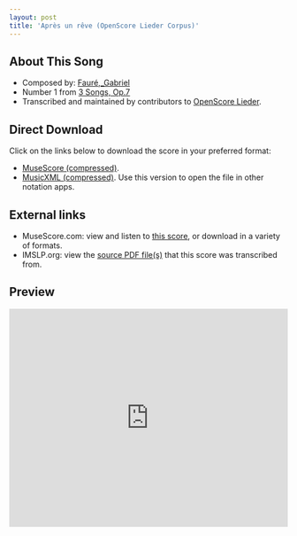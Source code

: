 ```yaml
---
layout: post
title: 'Après un rêve (OpenScore Lieder Corpus)'
---
```


## About This Song

- Composed by: [Fauré,_Gabriel](https://fourscoreandmore.org/openscore/lieder/Fauré,_Gabriel)
- Number 1 from [3 Songs, Op.7](https://fourscoreandmore.org/openscore/lieder/Fauré,_Gabriel/3_Songs,_Op.7)
- Transcribed and maintained by contributors to [OpenScore Lieder].

[OpenScore Lieder]: https://musescore.com/openscore-lieder-corpus

## Direct Download

Click on the links below to download the score in your preferred format:
- [MuseScore (compressed)](https://github.com/openscore/lieder/blob/main/scores/Fauré,_Gabriel/3_Songs,_Op.7/1_Après_un_rêve/lc6810863.mscz?raw=true).
- [MusicXML (compressed)](https://github.com/openscore/lieder/blob/main/scores/Fauré,_Gabriel/3_Songs,_Op.7/1_Après_un_rêve/lc6810863.mxl?raw=true). Use this version to open the file in other notation apps.

## External links

- MuseScore.com: view and listen to [this score][MuseScore], or download in a variety of formats.
- IMSLP.org: view the [source PDF file(s)][IMSLP] that this score was transcribed from.

[MuseScore]: https://musescore.com/score/6810863
[IMSLP]: https://imslp.org/wiki/Special:ReverseLookup/24047

## Preview

<iframe width="100%" height="394" src="https://musescore.com/openscore-lieder-corpus/scores/6810863/embed" frameborder="0" allowfullscreen allow="autoplay; fullscreen"></iframe>
